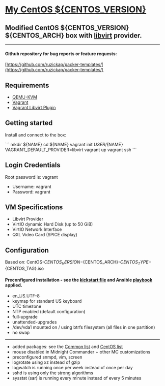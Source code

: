 # [My CentOS ${CENTOS_VERSION}](https://www.centos.org/)

## Modified CentOS ${CENTOS_VERSION} ${CENTOS_ARCH} box with [libvirt](https://github.com/vagrant-libvirt/vagrant-libvirt) provider.

---

#### Github repository for bug reports or feature requests:

[https://github.com/ruzickap/packer-templates/](https://github.com/ruzickap/packer-templates/)


## Requirements
* [QEMU-KVM](https://en.wikibooks.org/wiki/QEMU/Installing_QEMU)
* [Vagrant](https://www.vagrantup.com/downloads.html)
* [Vagrant Libvirt Plugin](https://github.com/pradels/vagrant-libvirt#installation)


## Getting started

Install and connect to the box:

\`\`\`
mkdir ${NAME}
cd ${NAME}
vagrant init ${USER}/${NAME}
VAGRANT_DEFAULT_PROVIDER=libvirt vagrant up
vagrant ssh
\`\`\`


## Login Credentials

Root password is: vagrant

* Username: vagrant
* Password: vagrant


## VM Specifications

* Libvirt Provider
* VirtIO dynamic Hard Disk (up to 50 GiB)
* VirtIO Network Interface
* QXL Video Card (SPICE display)


## Configuration

Based on: CentOS-${CENTOS_VERSION}-${CENTOS_ARCH}-${CENTOS_TYPE}-${CENTOS_TAG}.iso

#### Preconfigured installation - see the [kickstart file](https://github.com/ruzickap/packer-templates/blob/master/http/centos${CENTOS_VERSION}/my-ks.cfg) and Ansible [playbook](https://github.com/ruzickap/packer-templates/tree/master/ansible) applied.

* en_US.UTF-8
* keymap for standard US keyboard
* UTC timezone
* NTP enabled (default configuration)
* full-upgrade
* unattended-upgrades
* /dev/vda1 mounted on / using btrfs filesystem (all files in one partition)
* no swap

---

* added packages: see the [Common list](https://github.com/ruzickap/packer-templates/blob/master/ansible/vars/common_variables.yml) and [CentOS list](https://github.com/ruzickap/packer-templates/blob/master/ansible/vars/RedHat.yml)
* mouse disabled in Midnight Commander + other MC customizations
* preconfigured snmpd, vim, screen
* logrotate using xz instead of gzip
* logwatch is running once per week instead of once per day
* sshd is using only the strong algorithms
* sysstat (sar) is running every minute instead of every 5 minutes
